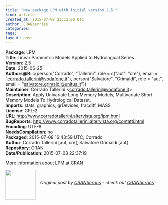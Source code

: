 ```yaml
---
title: "New package LPM with initial version 2.5 "
kind: article
created_at: 2015-07-08 23:13:00 UTC
author: CRANberries
categories: 
tags: 
layout: post
---
```

<strong>Package</strong>: LPM<br>
<strong>Title</strong>: Linear Parametric Models Applied to Hydrological Series<br>
<strong>Version</strong>: 2.5<br>
<strong>Date</strong>: 2015-06-25<br>
<strong>Authors@R</strong>: c(person("Corrado", "Tallerini", role = c("aut", "cre"),
email = "corrado.tallerini@vodafone.it"),
person("Salvatore", "Grimaldi", role = "aut",
email = "salvatore.grimaldi@unitus.it"))<br>
<strong>Maintainer</strong>: Corrado Tallerini &lt;corrado.tallerini@vodafone.it&gt;<br>
<strong>Description</strong>: Apply Univariate Long Memory Models,
Multivariate Short Memory Models To Hydrological Dataset.<br>
<strong>Imports</strong>: stats, graphics, grDevices, fracdiff, MASS<br>
<strong>License</strong>: GPL-2<br>
<strong>URL</strong>: http://www.corradotallerini.altervista.org/lpm.html<br>
<strong>BugReports</strong>: http://www.corradotallerini.altervista.org/contatti.html<br>
<strong>Encoding</strong>: UTF-8<br>
<strong>NeedsCompilation</strong>: no<br>
<strong>Packaged</strong>: 2015-07-08 16:43:59 UTC; Corrado<br>
<strong>Author</strong>: Corrado Tallerini [aut, cre],
Salvatore Grimaldi [aut]<br>
<strong>Repository</strong>: CRAN<br>
<strong>Date/Publication</strong>: 2015-07-08 22:37:19<br>

<p>
<a href="http://cran.r-project.org/web/packages/LPM/index.html">More information about LPM at CRAN</a><div class="author">
  <img src="" style="width: 96px; height: 96;">
  <span style="position: absolute; padding: 32px 15px;">
    <i>Original post by <a href="http://twitter.com/">CRANberries</a> - check out <a href="http://dirk.eddelbuettel.com/cranberries">CRANberries   </a></i>
  </span>
</div>
